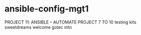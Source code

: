 # ansible-config-mgt1
PROJECT 11: ANSIBLE – AUTOMATE PROJECT 7 TO 10
testing kits
sweetdreams
welcome
gotec
mtn
